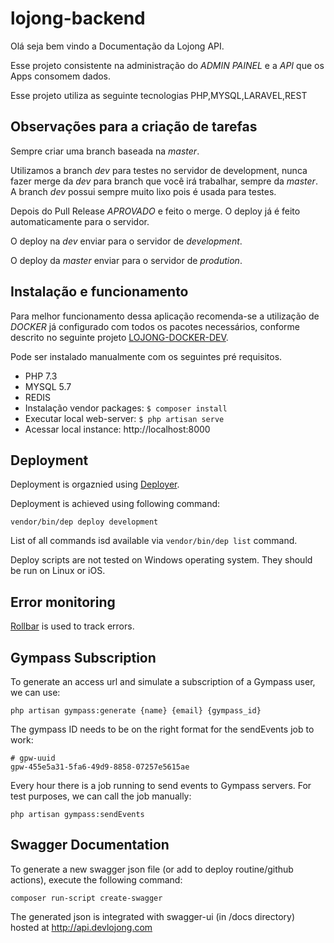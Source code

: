 # lojong-backend

Olá seja bem vindo a Documentação da Lojong API.

Esse projeto consistente na administração do *ADMIN PAINEL* e a *API* que os Apps consomem dados.

Esse projeto utiliza as seguinte tecnologias PHP,MYSQL,LARAVEL,REST



## Observações para a criação de tarefas

Sempre criar uma branch baseada na *master*.

Utilizamos a branch *dev* para testes no servidor de development, nunca fazer merge da *dev* para branch que você irá trabalhar, sempre da *master*. A branch *dev* possui sempre muito lixo pois é usada para testes.

Depois do Pull Release *APROVADO* e feito o merge. O deploy já é feito automaticamente para o servidor. 

O deploy na *dev* enviar para o servidor de *development*.

O deploy da *master* enviar para o servidor de *prodution*.


## Instalação e funcionamento
 Para melhor funcionamento dessa aplicação recomenda-se a utilização de *DOCKER* já configurado com todos os pacotes necessários, conforme descrito no seguinte projeto [LOJONG-DOCKER-DEV]( https://github.com/lojongapp/lojong-docker-dev).
 
 Pode ser instalado manualmente com os seguintes pré requisitos. 
 
* PHP 7.3
* MYSQL 5.7
* REDIS
* Instalação vendor packages: `$ composer install`
* Executar local web-server: `$ php artisan serve`
* Acessar local instance: http://localhost:8000

## Deployment

Deployment is orgaznied using [Deployer](https://deployer.org/).

Deployment is achieved using following command:
```
vendor/bin/dep deploy development
```

List of all commands isd available via `vendor/bin/dep list` command.

Deploy scripts are not tested on Windows operating system. They should be run on Linux or iOS.

## Error monitoring

[Rollbar](https://rollbar.com/lojong/lojong-backend/) is used to track errors.

## Gympass Subscription

To generate an access url and simulate a subscription of a Gympass user, we can use:
```
php artisan gympass:generate {name} {email} {gympass_id}
```

The gympass ID needs to be on the right format for the sendEvents job to work:
```
# gpw-uuid
gpw-455e5a31-5fa6-49d9-8858-07257e5615ae
```

Every hour there is a job running to send events to Gympass servers. For test purposes, we can call the job manually:
```
php artisan gympass:sendEvents
```
## Swagger Documentation

To generate a new swagger json file (or add to deploy routine/github actions), execute the following command:
```
composer run-script create-swagger
```
The generated json is integrated with swagger-ui (in /docs directory) hosted at http://api.devlojong.com


